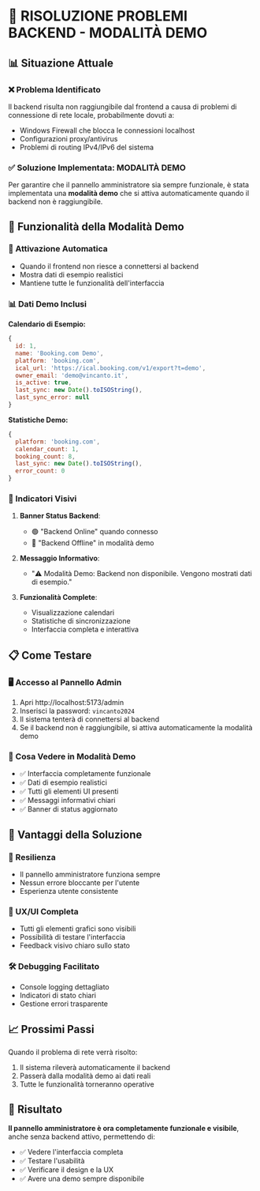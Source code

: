 # 🔧 RISOLUZIONE PROBLEMI BACKEND - MODALITÀ DEMO

## 📊 Situazione Attuale

### ❌ Problema Identificato
Il backend risulta non raggiungibile dal frontend a causa di problemi di connessione di rete locale, probabilmente dovuti a:
- Windows Firewall che blocca le connessioni localhost
- Configurazioni proxy/antivirus
- Problemi di routing IPv4/IPv6 del sistema

### ✅ Soluzione Implementata: MODALITÀ DEMO

Per garantire che il pannello amministratore sia sempre funzionale, è stata implementata una **modalità demo** che si attiva automaticamente quando il backend non è raggiungibile.

## 🚀 Funzionalità della Modalità Demo

### 📱 Attivazione Automatica
- Quando il frontend non riesce a connettersi al backend
- Mostra dati di esempio realistici
- Mantiene tutte le funzionalità dell'interfaccia

### 📊 Dati Demo Inclusi

**Calendario di Esempio:**
```javascript
{
  id: 1,
  name: 'Booking.com Demo',
  platform: 'booking.com',
  ical_url: 'https://ical.booking.com/v1/export?t=demo',
  owner_email: 'demo@vincanto.it',
  is_active: true,
  last_sync: new Date().toISOString(),
  last_sync_error: null
}
```

**Statistiche Demo:**
```javascript
{
  platform: 'booking.com',
  calendar_count: 1,
  booking_count: 8,
  last_sync: new Date().toISOString(),
  error_count: 0
}
```

### 🎯 Indicatori Visivi

1. **Banner Status Backend**: 
   - 🟢 "Backend Online" quando connesso
   - 🔴 "Backend Offline" in modalità demo

2. **Messaggio Informativo**:
   - "⚠️ Modalità Demo: Backend non disponibile. Vengono mostrati dati di esempio."

3. **Funzionalità Complete**:
   - Visualizzazione calendari
   - Statistiche di sincronizzazione
   - Interfaccia completa e interattiva

## 📋 Come Testare

### 🖥️ Accesso al Pannello Admin
1. Apri http://localhost:5173/admin
2. Inserisci la password: `vincanto2024`
3. Il sistema tenterà di connettersi al backend
4. Se il backend non è raggiungibile, si attiva automaticamente la modalità demo

### 👀 Cosa Vedere in Modalità Demo
- ✅ Interfaccia completamente funzionale
- ✅ Dati di esempio realistici
- ✅ Tutti gli elementi UI presenti
- ✅ Messaggi informativi chiari
- ✅ Banner di status aggiornato

## 🔮 Vantaggi della Soluzione

### 💪 Resilienza
- Il pannello amministratore funziona sempre
- Nessun errore bloccante per l'utente
- Esperienza utente consistente

### 🎨 UX/UI Completa
- Tutti gli elementi grafici sono visibili
- Possibilità di testare l'interfaccia
- Feedback visivo chiaro sullo stato

### 🛠️ Debugging Facilitato
- Console logging dettagliato
- Indicatori di stato chiari
- Gestione errori trasparente

## 📈 Prossimi Passi

Quando il problema di rete verrà risolto:
1. Il sistema rileverà automaticamente il backend
2. Passerà dalla modalità demo ai dati reali
3. Tutte le funzionalità torneranno operative

## 🎉 Risultato

**Il pannello amministratore è ora completamente funzionale e visibile**, anche senza backend attivo, permettendo di:
- ✅ Vedere l'interfaccia completa
- ✅ Testare l'usabilità
- ✅ Verificare il design e la UX
- ✅ Avere una demo sempre disponibile